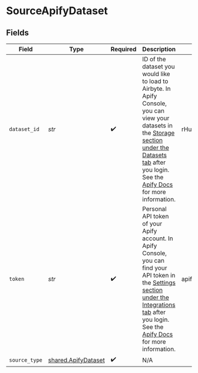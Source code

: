 # SourceApifyDataset


## Fields

| Field                                                                                                                                                                                                                                                                                                                                      | Type                                                                                                                                                                                                                                                                                                                                       | Required                                                                                                                                                                                                                                                                                                                                   | Description                                                                                                                                                                                                                                                                                                                                | Example                                                                                                                                                                                                                                                                                                                                    |
| ------------------------------------------------------------------------------------------------------------------------------------------------------------------------------------------------------------------------------------------------------------------------------------------------------------------------------------------ | ------------------------------------------------------------------------------------------------------------------------------------------------------------------------------------------------------------------------------------------------------------------------------------------------------------------------------------------ | ------------------------------------------------------------------------------------------------------------------------------------------------------------------------------------------------------------------------------------------------------------------------------------------------------------------------------------------ | ------------------------------------------------------------------------------------------------------------------------------------------------------------------------------------------------------------------------------------------------------------------------------------------------------------------------------------------ | ------------------------------------------------------------------------------------------------------------------------------------------------------------------------------------------------------------------------------------------------------------------------------------------------------------------------------------------ |
| `dataset_id`                                                                                                                                                                                                                                                                                                                               | *str*                                                                                                                                                                                                                                                                                                                                      | :heavy_check_mark:                                                                                                                                                                                                                                                                                                                         | ID of the dataset you would like to load to Airbyte. In Apify Console, you can view your datasets in the <a href="https://console.apify.com/storage/datasets">Storage section under the Datasets tab</a> after you login. See the <a href="https://docs.apify.com/platform/storage/dataset">Apify Docs</a> for more information.           | rHuMdwm6xCFt6WiGU                                                                                                                                                                                                                                                                                                                          |
| `token`                                                                                                                                                                                                                                                                                                                                    | *str*                                                                                                                                                                                                                                                                                                                                      | :heavy_check_mark:                                                                                                                                                                                                                                                                                                                         | Personal API token of your Apify account. In Apify Console, you can find your API token in the <a href="https://console.apify.com/account/integrations">Settings section under the Integrations tab</a> after you login. See the <a href="https://docs.apify.com/platform/integrations/api#api-token">Apify Docs</a> for more information. | apify_api_PbVwb1cBbuvbfg2jRmAIHZKgx3NQyfEMG7uk                                                                                                                                                                                                                                                                                             |
| `source_type`                                                                                                                                                                                                                                                                                                                              | [shared.ApifyDataset](../../models/shared/apifydataset.md)                                                                                                                                                                                                                                                                                 | :heavy_check_mark:                                                                                                                                                                                                                                                                                                                         | N/A                                                                                                                                                                                                                                                                                                                                        |                                                                                                                                                                                                                                                                                                                                            |